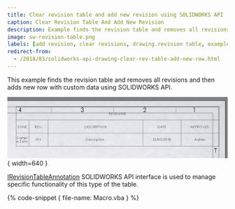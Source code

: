 ```yaml
---
title: Clear revision table and add new revision using SOLIDWORKS API
caption: Clear Revision Table And Add New Revision
description: Example finds the revision table and removes all revisions and then adds new row with custom data
image: sw-revision-table.png
labels: [add revision, clear revisions, drawing.revision table, example, solidworks api]
redirect-from:
  - /2018/03/solidworks-api-drawing-clear-rev-table-add-new-row.html
---
```

This example finds the revision table and removes all revisions and then adds new row with custom data using SOLIDWORKS API.

![Revision Table](sw-revision-table.png){ width=640 }

[IRevisionTableAnnotation](https://help.solidworks.com/2018/english/api/sldworksapi/solidworks.interop.sldworks~solidworks.interop.sldworks.irevisiontableannotation.html) SOLIDWORKS API interface is used to manage specific functionality of this type of the table.

{% code-snippet { file-name: Macro.vba } %}

